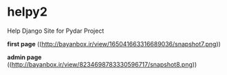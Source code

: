 # helpy2
Help Django Site for Pydar Project

**first page**
((http://bayanbox.ir/view/165041663316689036/snapshot7.png))


**admin page**
((http://bayanbox.ir/view/8234698783330596717/snapshot8.png))
